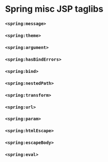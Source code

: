 Spring misc JSP taglibs
=================

### ``<spring:message>``

### ``<spring:theme>``

### ``<spring:argument>``

### ``<spring:hasBindErrors>``

### ``<spring:bind>``

### ``<spring:nestedPath>``

### ``<spring:transform>``

### ``<spring:url>``

### ``<spring:param>``

### ``<spring:htmlEscape>``

### ``<spring:escapeBody>``

### ``<spring:eval>``

